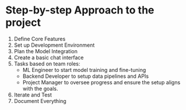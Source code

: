 # Step-by-step Approach to the project

1. Define Core Features
2. Set up Development Environment
3. Plan the Model Integration
4. Create a basic chat interface
5. Tasks based on team roles:
    - ML Engineer to start model training and fine-tuning
    - Backend Developer to setup data pipelines and APIs
    - Project Manager to oversee progress and ensure the setup aligns with the goals.
6. Iterate and Test
7. Document Everything
